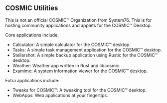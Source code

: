 ## COSMIC Utilities

This is not an official COSMIC™ Organization from System76. This is for hosting community applications and applets for the COSMIC™ Desktop.

Core applications include:

- Calculator:  A simple calculator for the COSMIC™ desktop.
- Tasks:  A simple task management application for the COSMIC™ desktop. 
- Stellarshot:  A simple backup application using Rustic for the COSMIC™ desktop.
- Weather:  Weather app written in Rust and libcosmic.
- Examime: A system information viewer for the COSMIC™ desktop.

Extra applications include:

- Tweaks for COSMIC™: A tweaking tool for the COSMIC™ desktop.
- WebApps:  Web applications at your fingertips. 

<!--

**Here are some ideas to get you started:**

🙋‍♀️ A short introduction - what is your organization all about?
🌈 Contribution guidelines - how can the community get involved?
👩‍💻 Useful resources - where can the community find your docs? Is there anything else the community should know?
🍿 Fun facts - what does your team eat for breakfast?
🧙 Remember, you can do mighty things with the power of [Markdown](https://docs.github.com/github/writing-on-github/getting-started-with-writing-and-formatting-on-github/basic-writing-and-formatting-syntax)
-->
